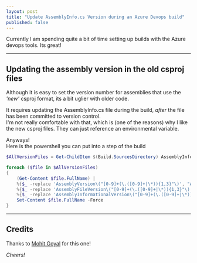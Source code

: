 ```yaml
---
layout: post
title: "Update AssemblyInfo.cs Version during an Azure Devops build"
published: false
---
```


Currently I am spending quite a bit of time setting up builds with the Azure devops tools. Its great!

----------------------------------------

## Updating the assembly version in the old csproj files ##

Although it is easy to set the version number for assemblies that use the _'new'_ csproj format, its a bit uglier with older code.

It requires updating the AssemblyInfo.cs file during the build, _after_ the file has been committed to version control.  
I'm not really comfortable with that, which is (one of the reasons) why I like the new csproj files.
They can just reference an environmental variable.

Anyways!  
Here is the powershell you can put into a step of the build

```powershell
$AllVersionFiles = Get-ChildItem $(Build.SourcesDirectory) AssemblyInfo.cs -recurse

foreach ($file in $AllVersionFiles)
{
    (Get-Content $file.FullName) |
    %{$_ -replace 'AssemblyVersion\("[0-9]+(\.([0-9]+|\*)){1,3}"\)', "AssemblyVersion(""$(Build.BuildNumber)"")" } |
    %{$_ -replace 'AssemblyFileVersion\("[0-9]+(\.([0-9]+|\*)){1,3}"\)', "AssemblyFileVersion(""$(Build.BuildNumber).0"")" } |
    %{$_ -replace 'AssemblyInformationalVersion\("[0-9]+(\.([0-9]+|\*)){1,3}"\)', "AssemblyInformationalVersion(""$(Build.BuildNumber)"")" } |
    Set-Content $file.FullName -Force
}
```

----------------------------------------

## Credits ##

Thanks to [Mohit Goyal](https://mohitgoyal.co/2017/09/08/auto-assembly-versioning-in-visual-studio-team-services-or-vsts-build/) for this one!

_Cheers!_
